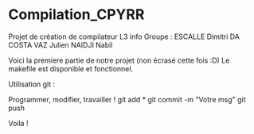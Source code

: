 Compilation_CPYRR
=================

Projet de création de compilateur L3 info
Groupe : ESCALLE Dimitri DA COSTA VAZ Julien NAIDJI Nabil

Voici la premiere partie de notre projet (non écrasé cette fois :D)
Le makefile est disponible et fonctionnel.


Utilisation git : 

Programmer, modifier, travailler !
git add *
git commit -m "Votre msg"
git push

Voila !